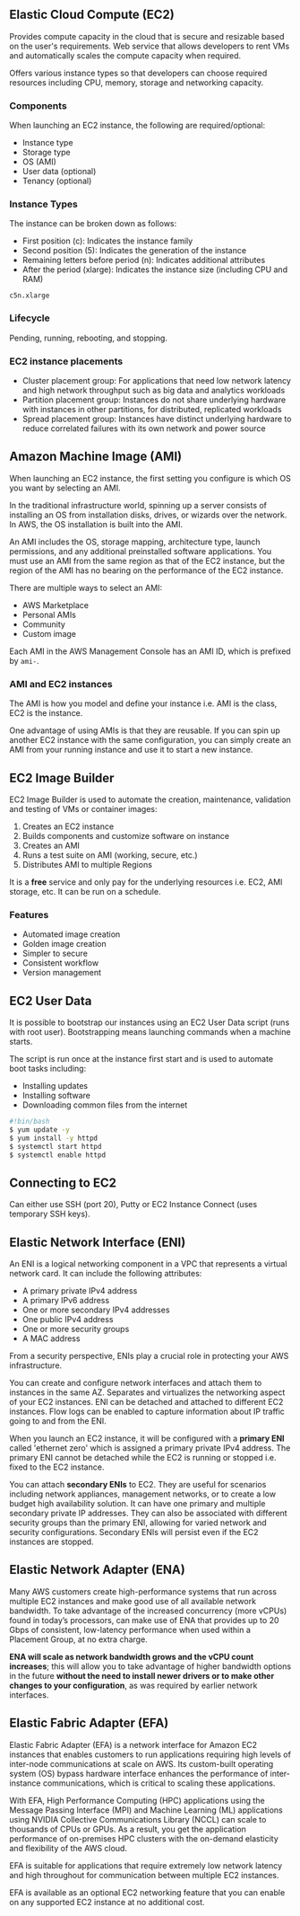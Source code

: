 ## Elastic Cloud Compute (EC2)

Provides compute capacity in the cloud that is secure and resizable based on the user's requirements. Web service that allows developers to rent VMs and automatically scales the compute capacity when required.

Offers various instance types so that developers can choose required resources including CPU, memory, storage and networking capacity.

### Components

When launching an EC2 instance, the following are required/optional:

- Instance type
- Storage type
- OS (AMI)
- User data (optional)
- Tenancy (optional)

### Instance Types

The instance can be broken down as follows:

- First position (c): Indicates the instance family
- Second position (5): Indicates the generation of the instance
- Remaining letters before period (n): Indicates additional attributes
- After the period (xlarge): Indicates the instance size (including CPU and RAM)

```
c5n.xlarge
```

### Lifecycle

Pending, running, rebooting, and stopping.

### EC2 instance placements

- Cluster placement group: For applications that need low network latency and high network throughput such as big data and analytics workloads
- Partition placement group: Instances do not share underlying hardware with instances in other partitions, for distributed, replicated workloads
- Spread placement group: Instances have distinct underlying hardware to reduce correlated failures with its own network and power source

## Amazon Machine Image (AMI)

When launching an EC2 instance, the first setting you configure is which OS you want by selecting an AMI.

In the traditional infrastructure world, spinning up a server consists of installing an OS from installation disks, drives, or wizards over the network. In AWS, the OS installation is built into the AMI.

An AMI includes the OS, storage mapping, architecture type, launch permissions, and any additional preinstalled software applications. You must use an AMI from the same region as that of the EC2 instance, but the region of the AMI has no bearing on the performance of the EC2 instance.

There are multiple ways to select an AMI:

- AWS Marketplace
- Personal AMIs
- Community
- Custom image

Each AMI in the AWS Management Console has an AMI ID, which is prefixed by `ami-`.

### AMI and EC2 instances

The AMI is how you model and define your instance i.e. AMI is the class, EC2 is the instance.

One advantage of using AMIs is that they are reusable. If you can spin up another EC2 instance with the same configuration, you can simply create an AMI from your running instance and use it to start a new instance.

## EC2 Image Builder

EC2 Image Builder is used to automate the creation, maintenance, validation and testing of VMs or container images:

1. Creates an EC2 instance
2. Builds components and customize software on instance
3. Creates an AMI
4. Runs a test suite on AMI (working, secure, etc.)
5. Distributes AMI to multiple Regions

It is a **free** service and only pay for the underlying resources i.e. EC2, AMI storage, etc. It can be run on a schedule.

### Features

- Automated image creation
- Golden image creation
- Simpler to secure
- Consistent workflow
- Version management

## EC2 User Data

It is possible to bootstrap our instances using an EC2 User Data script (runs with root user). Bootstrapping means launching commands when a machine starts.

The script is run once at the instance first start and is used to automate boot tasks including:

- Installing updates
- Installing software
- Downloading common files from the internet

```sh
#!bin/bash
$ yum update -y
$ yum install -y httpd
$ systemctl start httpd
$ systemctl enable httpd
```

## Connecting to EC2

Can either use SSH (port 20), Putty or EC2 Instance Connect (uses temporary SSH keys).

## Elastic Network Interface (ENI)

An ENI is a logical networking component in a VPC that represents a virtual network card. It can include the following attributes:

- A primary private IPv4 address
- A primary IPv6 address
- One or more secondary IPv4 addresses
- One public IPv4 address
- One or more security groups
- A MAC address

From a security perspective, ENIs play a crucial role in protecting your AWS infrastructure.

You can create and configure network interfaces and attach them to instances in the same AZ. Separates and virtualizes the networking aspect of your EC2 instances. ENI can be detached and attached to different EC2 instances. Flow logs can be enabled to capture information about IP traffic going to and from the ENI.

When you launch an EC2 instance, it will be configured with a **primary ENI** called 'ethernet zero' which is assigned a primary private IPv4 address. The primary ENI cannot be detached while the EC2 is running or stopped i.e. fixed to the EC2 instance.

You can attach **secondary ENIs** to EC2. They are useful for scenarios including network appliances, management networks, or to create a low budget high availability solution. It can have one primary and multiple secondary private IP addresses. They can also be associated with different security groups than the primary ENI, allowing for varied network and security configurations. Secondary ENIs will persist even if the EC2 instances are stopped.

## Elastic Network Adapter (ENA)

Many AWS customers create high-performance systems that run across multiple EC2 instances and make good use of all available network bandwidth. To take advantage of the increased concurrency (more vCPUs) found in today’s processors, can make use of ENA that provides up to 20 Gbps of consistent, low-latency performance when used within a Placement Group, at no extra charge.

**ENA will scale as network bandwidth grows and the vCPU count increases**; this will allow you to take advantage of higher bandwidth options in the future **without the need to install newer drivers or to make other changes to your configuration**, as was required by earlier network interfaces.

## Elastic Fabric Adapter (EFA)

Elastic Fabric Adapter (EFA) is a network interface for Amazon EC2 instances that enables customers to run applications requiring high levels of inter-node communications at scale on AWS. Its custom-built operating system (OS) bypass hardware interface enhances the performance of inter-instance communications, which is critical to scaling these applications.

With EFA, High Performance Computing (HPC) applications using the Message Passing Interface (MPI) and Machine Learning (ML) applications using NVIDIA Collective Communications Library (NCCL) can scale to thousands of CPUs or GPUs. As a result, you get the application performance of on-premises HPC clusters with the on-demand elasticity and flexibility of the AWS cloud.

EFA is suitable for applications that require extremely low network latency and high throughout for communication between multiple EC2 instances.

EFA is available as an optional EC2 networking feature that you can enable on any supported EC2 instance at no additional cost.

